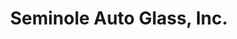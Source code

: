 ---
title: "Seminole Auto Glass, Inc."
url: /tallahassee/seminole-auto-glass-inc/
shop: car repair
---